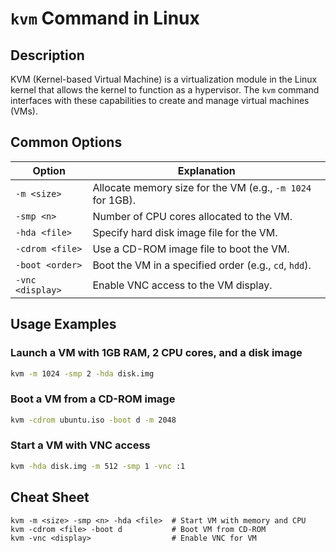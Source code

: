 # `kvm` Command in Linux

## Description

KVM (Kernel-based Virtual Machine) is a virtualization module in the Linux kernel that allows the kernel to function as a hypervisor. The `kvm` command interfaces with these capabilities to create and manage virtual machines (VMs).

## Common Options

| Option            | Explanation                                         |
|-------------------|-----------------------------------------------------|
| `-m <size>`       | Allocate memory size for the VM (e.g., `-m 1024` for 1GB). |
| `-smp <n>`        | Number of CPU cores allocated to the VM.            |
| `-hda <file>`     | Specify hard disk image file for the VM.            |
| `-cdrom <file>`   | Use a CD-ROM image file to boot the VM.             |
| `-boot <order>`   | Boot the VM in a specified order (e.g., `cd`, `hdd`). |
| `-vnc <display>`  | Enable VNC access to the VM display.                |

## Usage Examples

### Launch a VM with 1GB RAM, 2 CPU cores, and a disk image

```bash
kvm -m 1024 -smp 2 -hda disk.img
```

### Boot a VM from a CD-ROM image

```bash
kvm -cdrom ubuntu.iso -boot d -m 2048
```

### Start a VM with VNC access

```bash
kvm -hda disk.img -m 512 -smp 1 -vnc :1
```

## Cheat Sheet

```plaintext
kvm -m <size> -smp <n> -hda <file>  # Start VM with memory and CPU
kvm -cdrom <file> -boot d           # Boot VM from CD-ROM
kvm -vnc <display>                  # Enable VNC for VM
```
